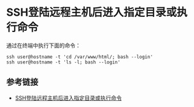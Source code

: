 # SSH登陆远程主机后进入指定目录或执行命令

通过在终端中执行下面的命令：

```
ssh user@hostname -t 'cd /var/www/html/; bash --login'
ssh user@hostname -t 'ls -l; bash --login'
```

## 参考链接

* [SSH登陆远程主机后进入指定目录或执行命令](https://blog.csdn.net/fight4gold/article/details/50327383)
